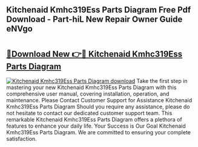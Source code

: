 ## Kitchenaid Kmhc319Ess Parts Diagram Free Pdf Download - Part-hiL New Repair Owner Guide eNVgo

# <h2><a href="http://dfs1b0.blite.top/?on=Kitchenaid+Kmhc319Ess+Parts+Diagram">🔗Download New 👉🔴 Kitchenaid Kmhc319Ess Parts Diagram</a></h2>

[![Kitchenaid Kmhc319Ess Parts Diagram download](https://i.imgur.com/lujVjoI.png)](http://dfs1b0.blite.top/?on=Kitchenaid+Kmhc319Ess+Parts+Diagram)
Take the first step in mastering your new Kitchenaid Kmhc319Ess Parts Diagram with this comprehensive user manual, covering installation, operation, and maintenance. Please Contact Customer Support for Assistance Kitchenaid Kmhc319Ess Parts Diagram Should you require any assistance, please do not hesitate to contact our dedicated customer support team. This remarkable Kitchenaid Kmhc319Ess Parts Diagram offers a plethora of features to enhance your daily life. Your Success is Our Goal Kitchenaid Kmhc319Ess Parts Diagram. We are committed to ensuring your complete satisfaction.
